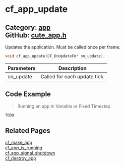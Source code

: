 [](../header.md ':include')

# cf_app_update

Category: [app](/api_reference?id=app)  
GitHub: [cute_app.h](https://github.com/RandyGaul/cute_framework/blob/master/include/cute_app.h)  
---

Updates the application. Must be called once per frame.

```cpp
void cf_app_update(CF_OnUpdateFn* on_update);
```

Parameters | Description
--- | ---
on_update | Called for each update tick.

## Code Example

> Running an app in Variable or Fixed Timestep.

```cpp
TODO
```

## Related Pages

[cf_make_app](/app/cf_make_app.md)  
[cf_app_is_running](/app/cf_app_is_running.md)  
[cf_app_signal_shutdown](/app/cf_app_signal_shutdown.md)  
[cf_destroy_app](/app/cf_destroy_app.md)  
